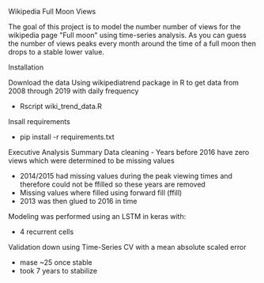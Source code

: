 Wikipedia Full Moon Views

The goal of this project is to model the number number of views for the wikipedia page "Full moon" using time-series analysis.
As you can guess the number of views peaks every month around the time of a full moon then drops to a stable lower value.


Installation

Download the data
Using wikipediatrend package in R to get data from 2008 through 2019 with daily frequency
- Rscript wiki_trend_data.R

Insall requirements
- pip install -r requirements.txt


Executive Analysis Summary
Data cleaning - Years before 2016 have zero views which were determined to be missing values
- 2014/2015 had missing values during the peak viewing times and therefore could not be ffilled so these years are removed
- Missing values where filled using forward fill (ffill)
- 2013 was then glued to 2016 in time

Modeling was performed using an LSTM in keras with:
- 4 recurrent cells

Validation down using Time-Series CV with a mean absolute scaled error
- mase ~25 once stable
- took 7 years to stabilize
